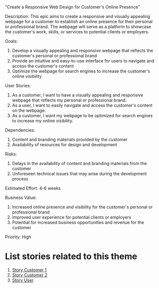 "Create a Responsive Web Design for Customer's Online Presence"

Description: This epic aims to create a responsive and visually appealing webpage for a customer to establish an online presence for their personal or professional brand. The webpage will serve as a platform to showcase the customer's work, skills, or services to potential clients or employers.

Goals: 
1. Develop a visually appealing and responsive webpage that reflects the customer's personal or professional brand
2. Provide an intuitive and easy-to-use interface for users to navigate and access the customer's content
3. Optimize the webpage for search engines to increase the customer's online visibility

User Stories: 
1. As a customer, I want to have a visually appealing and responsive webpage that reflects my personal or professional brand.
2. As a user, I want to easily navigate and access the customer's content on the webpage.
3. As a customer, I want my webpage to be optimized for search engines to increase my online visibility.

Dependencies: 
1. Content and branding materials provided by the customer
2. Availability of resources for design and development

Risks: 
1. Delays in the availability of content and branding materials from the customer
2. Unforeseen technical issues that may arise during the development process

Estimated Effort: 4-6 weeks

Business Value: 
1. Increased online presence and visibility for the customer's personal or professional brand
2. Improved user experience for potential clients or employers
3. Potential for increased business opportunities and revenue for the customer

Priority: High

# List stories related to this theme
1. [Story Customer 1]("C:\Users\bryan\PycharmProjects\mywebclass-agile-docs\documentation\templates\theme\initiatives\epics\stories\story_customer1.md")
2. [Story Customer 2]("C:\Users\bryan\PycharmProjects\mywebclass-agile-docs\documentation\templates\theme\initiatives\epics\stories\story_customer2.md")
3. [Story User]("C:\Users\bryan\PycharmProjects\mywebclass-agile-docs\documentation\templates\theme\initiatives\epics\stories\story_user.md")

